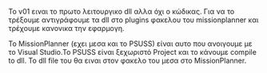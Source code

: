To v01 ειναι το πρωτο λειτουργικο dll αλλα όχι ο κώδικας.
Για να το τρέξουμε αντιγράφουμε τα dll στο plugins φακελου του missionplanner και τρέχουμε κανονικα την εφαρμογη.

Το MissionPlanner (εχει μεσα και το PSUSS) είναι αυτο που ανοιγουμε με το Visual Studio.To PSUSS είναι ξεχωριστό Project και το κάνουμε compile to dll. Το dll file του θα ειναι στον φακελο του μεσα στο MissionPlanner. 
